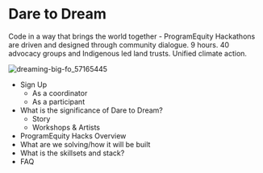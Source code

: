 # Dare to Dream 

Code in a way that brings the world together - ProgramEquity Hackathons are driven and designed through community dialogue. 9 hours. 40 advocacy groups and Indigenous led land trusts. Unified climate action.


![dreaming-big-fo_57165445](https://user-images.githubusercontent.com/42981589/148619529-19863bcc-b855-4a6b-b70b-f860ef075b67.jpeg)





- Sign Up 
   - As a coordinator
   - As a participant
- What is the significance of Dare to Dream?
  - Story 
  - Workshops & Artists 
- ProgramEquity Hacks Overview 
- What are we solving/how it will be built
- What is the skillsets and stack?
- FAQ 
